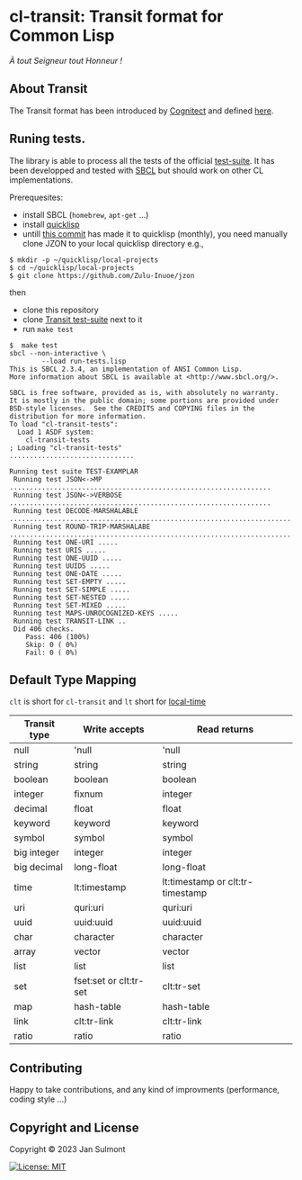 # cl-transit: Transit format for Common Lisp

*À tout Seigneur tout Honneur !*

## About Transit 

The Transit format has been introduced by [Cognitect](https://www.cognitect.com/) and defined [here](https://github.com/cognitect/transit-format).

## Runing tests.

The library is able to process all the tests of the official [test-suite](https://github.com/cognitect/transit-format/blob/master/examples/0.8/simple/README.md). It has been developped and tested with [SBCL](https://www.sbcl.org/) but should work on other CL implementations.  

Prerequesites:

* install SBCL (`homebrew`, `apt-get` ...)
* install [quicklisp](https://www.quicklisp.org/beta/)
* untill [this commit](https://github.com/Zulu-Inuoe/jzon/commit/d6428d6602752d44d5b08e9c0a51d31f92aee2ab)  has made it to quicklisp (monthly), you need manually clone JZON to your local quicklisp directory e.g.,

```shell
$ mkdir -p ~/quicklisp/local-projects
$ cd ~/quicklisp/local-projects
$ git clone https://github.com/Zulu-Inuoe/jzon
```
then

* clone this repository
* clone [Transit test-suite](https://github.com/cognitect/transit-format.git) next to it
* run `make test`

```
$  make test
sbcl --non-interactive \
		--load run-tests.lisp
This is SBCL 2.3.4, an implementation of ANSI Common Lisp.
More information about SBCL is available at <http://www.sbcl.org/>.

SBCL is free software, provided as is, with absolutely no warranty.
It is mostly in the public domain; some portions are provided under
BSD-style licenses.  See the CREDITS and COPYING files in the
distribution for more information.
To load "cl-transit-tests":
  Load 1 ASDF system:
    cl-transit-tests
; Loading "cl-transit-tests"
...............................

Running test suite TEST-EXAMPLAR
 Running test JSON<->MP .................................................................
 Running test JSON<->VERBOSE .................................................................
 Running test DECODE-MARSHALABLE ................................................................................................................
 Running test ROUND-TRIP-MARSHALABE ................................................................................................................
 Running test ONE-URI .....
 Running test URIS .....
 Running test ONE-UUID .....
 Running test UUIDS .....
 Running test ONE-DATE .....
 Running test SET-EMPTY .....
 Running test SET-SIMPLE .....
 Running test SET-NESTED .....
 Running test SET-MIXED .....
 Running test MAPS-UNROCOGNIZED-KEYS .....
 Running test TRANSIT-LINK ..
 Did 406 checks.
    Pass: 406 (100%)
    Skip: 0 ( 0%)
    Fail: 0 ( 0%)
```

## Default Type Mapping

`clt` is short for `cl-transit` and `lt` short for [local-time](https://github.com/dlowe-net/local-time)

|Transit type|Write accepts|Read returns|
|------------|-------------|------------|
|null        |'null        |'null       |
|string      |string       |string      |
|boolean     |boolean      |boolean     |
|integer     |fixnum       |integer      |
|decimal     |float        |float
|keyword     |keyword      |keyword     |
|symbol      |symbol       |symbol      |
|big integer |integer      |integer      |
|big decimal |long-float   |long-float   |
|time        |lt:timestamp    |lt:timestamp or clt:tr-timestamp|
|uri         |quri:uri        |quri:uri            |
|uuid        |uuid:uuid       |uuid:uuid           |
|char        |character    |character           |
|array       |vector       |vector              |
|list        |list         |list            |
|set         |fset:set or clt:tr-set         |clt:tr-set          |
|map         |hash-table   |hash-table       |
|link        |clt:tr-link        |clt:tr-link|
|ratio       |ratio        |ratio               |


## Contributing

Happy to take contributions, and any kind of improvments (performance, coding style ...)

## Copyright and License

Copyright © 2023 Jan Sulmont

[![License: MIT](https://img.shields.io/badge/License-MIT-yellow.svg)](https://opensource.org/licenses/MIT)

